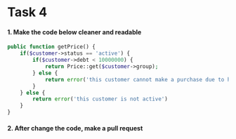 # Task 4

#### 1. Make the code below cleaner and readable

```php
public function getPrice() {
    if($customer->status == 'active') {
        if($customer->debt < 10000000) {
            return Price::get($customer->group);
        } else {
            return error('this customer cannot make a purchase due to his debt over limit');
        }
    } else {
        return error('this customer is not active')
    }
}
```

#### 2. After change the code, make a pull request
